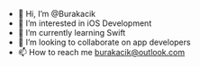 - 👋 Hi, I’m @Burakacik
- 👀 I’m interested in iOS Development
- 🌱 I’m currently learning Swift
- 💞️ I’m looking to collaborate on app developers
- 📫 How to reach me burakacik@outlook.com
